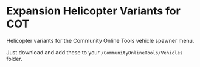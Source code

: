 # Expansion Helicopter Variants for COT
Helicopter variants for the Community Online Tools vehicle spawner menu. 

Just download and add these to your `/CommunityOnlineTools/Vehicles` folder.
